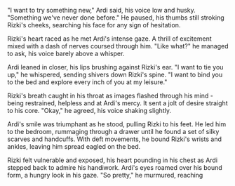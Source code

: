 "I want to try something new," Ardi said, his voice low and husky. "Something we've never done before." He paused, his thumbs still stroking Rizki's cheeks, searching his face for any sign of hesitation.

Rizki's heart raced as he met Ardi's intense gaze. A thrill of excitement mixed with a dash of nerves coursed through him. "Like what?" he managed to ask, his voice barely above a whisper.

Ardi leaned in closer, his lips brushing against Rizki's ear. "I want to tie you up," he whispered, sending shivers down Rizki's spine. "I want to bind you to the bed and explore every inch of you at my leisure."

Rizki's breath caught in his throat as images flashed through his mind - being restrained, helpless and at Ardi's mercy. It sent a jolt of desire straight to his core. "Okay," he agreed, his voice shaking slightly.

Ardi's smile was triumphant as he stood, pulling Rizki to his feet. He led him to the bedroom, rummaging through a drawer until he found a set of silky scarves and handcuffs. With deft movements, he bound Rizki's wrists and ankles, leaving him spread eagled on the bed.

Rizki felt vulnerable and exposed, his heart pounding in his chest as Ardi stepped back to admire his handiwork. Ardi's eyes roamed over his bound form, a hungry look in his gaze. "So pretty," he murmured, reaching
